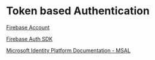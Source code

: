 # Token based Authentication

[Firebase Account](https://firebase.google.com/)

[Firebase Auth SDK](https://firebase.google.com/docs/reference/js/v8/firebase.auth.Auth)

[Microsoft Identity Platform Documentation - MSAL](https://docs.microsoft.com/en-us/azure/active-directory/develop/)